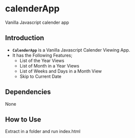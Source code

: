 # calenderApp
Vanilla Javascript calender app

## Introduction
* **`CalenderApp`** is a Vanilla Javascript Calender Viewing App.
* It has the Following Features;
    * List of the Year Views
    * List of Month in a Year Views
    * List of Weeks and Days in a Month View 
    * Skip to Current Date
## Dependencies
None

## How to Use
Extract in a folder and run index.html